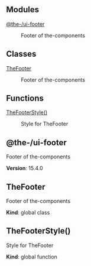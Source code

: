 <!--- Code generated by @the-/script-doc. DO NOT EDIT. -->

## Modules

<dl>
<dt><a href="#module_@the-/ui-footer">@the-/ui-footer</a></dt>
<dd><p>Footer of the-components</p>
</dd>
</dl>

## Classes

<dl>
<dt><a href="#TheFooter">TheFooter</a></dt>
<dd><p>Footer of the-components</p>
</dd>
</dl>

## Functions

<dl>
<dt><a href="#TheFooterStyle">TheFooterStyle()</a></dt>
<dd><p>Style for TheFooter</p>
</dd>
</dl>

<a name="module_@the-/ui-footer"></a>

## @the-/ui-footer
Footer of the-components

**Version**: 15.4.0  
<a name="TheFooter"></a>

## TheFooter
Footer of the-components

**Kind**: global class  
<a name="TheFooterStyle"></a>

## TheFooterStyle()
Style for TheFooter

**Kind**: global function  

